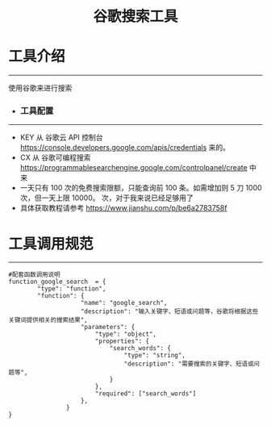 
<h1><p align='center' >谷歌搜索工具</p></h1>



#  工具介绍
***
   使用谷歌来进行搜索



* ### 工具配置
***
 * KEY 从 谷歌云 API 控制台 https://console.developers.google.com/apis/credentials 来的。
 * CX 从 谷歌可编程搜索 https://programmablesearchengine.google.com/controlpanel/create  中来
 * 一天只有 100 次的免费搜索限额，只能查询前 100 条。如需增加则 5 刀 1000 次，但一天上限 10000。 次，对于我来说已经足够用了
 * 具体获取教程请参考 https://www.jianshu.com/p/be6a2783758f

  

# 工具调用规范
***
   ```
   #配套函数调用说明
   function_google_search  = {
           "type": "function",
           "function": {
                       "name": "google_search",
                       "description": "输入关键字、短语或问题等，谷歌将根据这些关键词提供相关的搜索结果",
                       "parameters": {
                           "type": "object",
                           "properties": {
                               "search_words": {
                                   "type": "string",
                                   "description": "需要搜索的关键字、短语或问题等",
                               }
                           },
                           "required": ["search_words"]
                       },
                   }
   }
   ```



